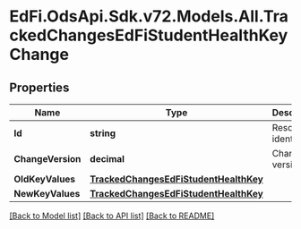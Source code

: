 # EdFi.OdsApi.Sdk.v72.Models.All.TrackedChangesEdFiStudentHealthKeyChange

## Properties

Name | Type | Description | Notes
------------ | ------------- | ------------- | -------------
**Id** | **string** | Resource identifier | [optional] 
**ChangeVersion** | **decimal** | Change version | [optional] 
**OldKeyValues** | [**TrackedChangesEdFiStudentHealthKey**](TrackedChangesEdFiStudentHealthKey.md) |  | [optional] 
**NewKeyValues** | [**TrackedChangesEdFiStudentHealthKey**](TrackedChangesEdFiStudentHealthKey.md) |  | [optional] 

[[Back to Model list]](../README.md#documentation-for-models) [[Back to API list]](../README.md#documentation-for-api-endpoints) [[Back to README]](../README.md)

